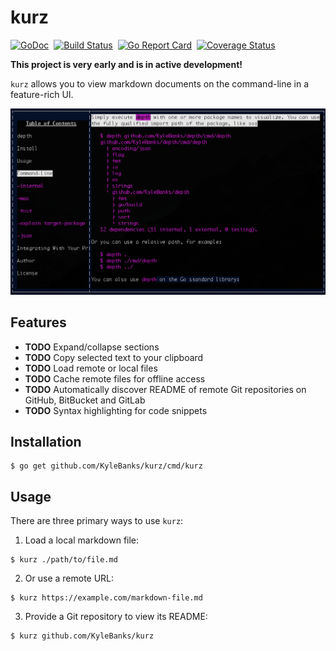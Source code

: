 # kurz

[![GoDoc](https://godoc.org/github.com/KyleBanks/kurz?status.svg)](https://godoc.org/github.com/KyleBanks/kurz)&nbsp; 
[![Build Status](https://travis-ci.org/KyleBanks/kurz.svg?branch=master)](https://travis-ci.org/KyleBanks/kurz)&nbsp;
[![Go Report Card](https://goreportcard.com/badge/github.com/KyleBanks/kurz)](https://goreportcard.com/report/github.com/KyleBanks/kurz)&nbsp;
[![Coverage Status](https://coveralls.io/repos/github/KyleBanks/kurz/badge.svg?branch=master)](https://coveralls.io/github/KyleBanks/kurz?branch=master)


**This project is very early and is in active development!**

`kurz` allows you to view markdown documents on the command-line in a feature-rich UI. 

!['kurz' Readme Example](./docs/screenshot.png)

## Features

- **TODO** Expand/collapse sections
- **TODO** Copy selected text to your clipboard
- **TODO** Load remote or local files
- **TODO** Cache remote files for offline access
- **TODO** Automatically discover README of remote Git repositories on GitHub, BitBucket and GitLab
- **TODO** Syntax highlighting for code snippets

## Installation

```
$ go get github.com/KyleBanks/kurz/cmd/kurz
```

## Usage

There are three primary ways to use `kurz`:

1. Load a local markdown file: 

```
$ kurz ./path/to/file.md
```

2. Or use a remote URL:

```
$ kurz https://example.com/markdown-file.md
```

3. Provide a Git repository to view its README:

```
$ kurz github.com/KyleBanks/kurz
```
